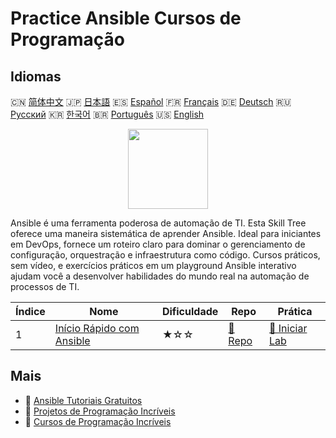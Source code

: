 # Practice Ansible Cursos de Programação

## Idiomas

🇨🇳 [简体中文](README_zh.md) 🇯🇵 [日本語](README_ja.md) 🇪🇸 [Español](README_es.md) 🇫🇷 [Français](README_fr.md) 🇩🇪 [Deutsch](README_de.md) 🇷🇺 [Русский](README_ru.md) 🇰🇷 [한국어](README_ko.md) 🇧🇷 [Português](README_pt.md) 🇺🇸 [English](README.md) 

<div align="center">
<img width="128px" src="https://file.labex.io/path/PBjrCC7U2Koq.png">
</div>

Ansible é uma ferramenta poderosa de automação de TI. Esta Skill Tree oferece uma maneira sistemática de aprender Ansible. Ideal para iniciantes em DevOps, fornece um roteiro claro para dominar o gerenciamento de configuração, orquestração e infraestrutura como código. Cursos práticos, sem vídeo, e exercícios práticos em um playground Ansible interativo ajudam você a desenvolver habilidades do mundo real na automação de processos de TI.

|   Índice | Nome                                                                              | Dificuldade   | Repo                                                              | Prática                                                                |
|----------|-----------------------------------------------------------------------------------|---------------|-------------------------------------------------------------------|------------------------------------------------------------------------|
|        1 | [Início Rápido com Ansible](https://labex.io/pt/courses/quick-start-with-ansible) | ★☆☆           | [🔗 Repo](https://github.com/labex-labs/quick-start-with-ansible) | [🚀 Iniciar Lab](https://labex.io/pt/courses/quick-start-with-ansible) |

## Mais

- 🔗 [Ansible Tutoriais Gratuitos](https://github.com/labex-labs/ansible-free-tutorials)
- 🔗 [Projetos de Programação Incríveis](https://github.com/labex-labs/awesome-programming-projects)
- 🔗 [Cursos de Programação Incríveis](https://github.com/labex-labs/awesome-programming-courses)

